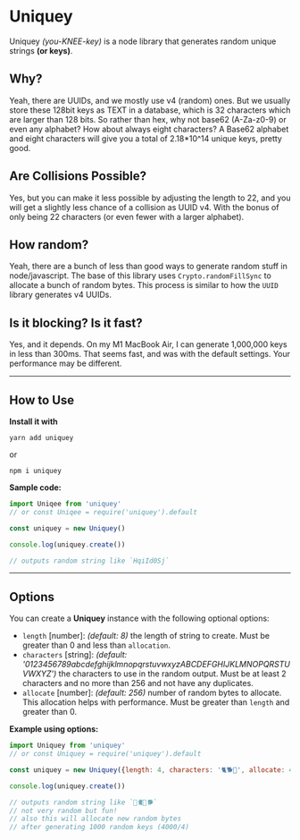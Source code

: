 # Uniquey

Uniquey _(you-KNEE-key)_ is a node library that generates random unique strings __(or keys)__.

## Why?
Yeah, there are UUIDs, and we mostly use v4 (random) ones. But we usually store these 128bit keys as TEXT in a database, which is 32 characters which are larger than 128 bits. So rather than hex, why not base62 (A-Za-z0-9) or even any alphabet? How about always eight characters? A Base62 alphabet and eight characters will give you a total of 2.18*10^14 unique keys, pretty good.

## Are Collisions Possible?
Yes, but you can make it less possible by adjusting the length to 22, and you will get a slightly less chance of a collision as UUID v4. With the bonus of only being 22 characters (or even fewer with a larger alphabet).

## How random?

Yeah, there are a bunch of less than good ways to generate random stuff in node/javascript. The base of this library uses `Crypto.randomFillSync` to allocate a bunch of random bytes.  This process is similar to how the `UUID` library generates v4 UUIDs.

## Is it blocking? Is it fast?
Yes, and it depends.  On my M1 MacBook Air, I can generate 1,000,000 keys in less than 300ms.  That seems fast, and was with the default settings.  Your performance may be different.

------

## How to Use

__Install it with__

```yarn add uniquey``` 

or 

```npm i uniquey```

__Sample code:__

```javascript
import Uniqee from 'uniquey' 
// or const Uniqee = require('uniquey').default

const uniquey = new Uniquey()

console.log(uniquey.create())

// outputs random string like `HqiId0Sj`
```

------

## Options

You can create a __Uniquey__ instance with the following optional options:

* `length` [number]: _(default: 8)_ the length of string to create. Must be greater than 0 and less than `allocation`.
* `characters` [string]: _(default: '0123456789abcdefghijklmnopqrstuvwxyzABCDEFGHIJKLMNOPQRSTUVWXYZ')_ the characters to use in the random output.  Must be at least 2 characters and no more than 256 and not have any duplicates.
* `allocate` [number]: _(default: 256)_ number of random bytes to allocate. This allocation helps with performance.  Must be greater than `length` and greater than 0.

__Example using options:__
```javascript
import Uniquey from 'uniquey'
// or const Uniquey = require('uniquey').default

const uniquey = new Uniquey({length: 4, characters: '🐈🐕🐎', allocate: 4000})

console.log(uniquey.create())

// outputs random string like `🐎🐈🐎🐕` 
// not very random but fun!
// also this will allocate new random bytes 
// after generating 1000 random keys (4000/4)
```
